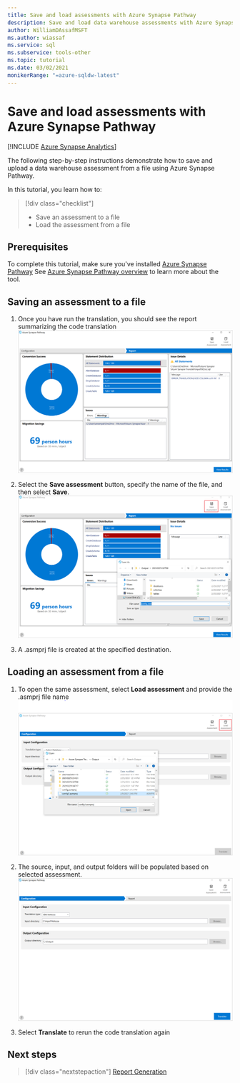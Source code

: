 ```yaml
---
title: Save and load assessments with Azure Synapse Pathway
description: Save and load data warehouse assessments with Azure Synapse Pathway
author: WilliamDAssafMSFT 
ms.author: wiassaf 
ms.service: sql
ms.subservice: tools-other
ms.topic: tutorial 
ms.date: 03/02/2021
monikerRange: "=azure-sqldw-latest"
---
```


# Save and load assessments with Azure Synapse Pathway
[!INCLUDE [Azure Synapse Analytics](../../includes/applies-to-version/asa.md)]

The following step-by-step instructions demonstrate how to save and upload a data warehouse assessment from a file using Azure Synapse Pathway.

In this tutorial, you learn how to:

> [!div class="checklist"]
> * Save an assessment to a file
> * Load the assessment from a file

## Prerequisites

To complete this tutorial, make sure you've installed [Azure Synapse Pathway](synapse-pathway-download.md) See [Azure Synapse Pathway overview](azure-synapse-pathway-overview.md) to learn more about the tool.

## Saving an assessment to a file

1. Once you have run the translation, you should see the report summarizing the code translation 
 ![Azure Synapse Pathway assessment report overview.](./media/tutorial-save-load-assessment/report-overview.png)
1. Select the **Save assessment** button, specify the name of the file, and then select **Save**.
![Azure Synapse Pathway assessment.](./media/tutorial-save-load-assessment/save-assessment.png)

1. A .asmprj file is created at the specified destination.

## Loading an assessment from a file

1. To open the same assessment, select **Load assessment** and provide the .asmprj file name
![Azure Synapse Pathway browse to assessment location.](./media/tutorial-save-load-assessment/browse-location.png)

1. The source, input, and output folders will be populated based on selected assessment.
![Azure Synapse Pathway assessment configuration showing translation type, input directory, and output directory.](./media/tutorial-save-load-assessment/load-assessment.png)
1. Select **Translate** to rerun the code translation again

## Next steps

> [!div class="nextstepaction"]
> [Report Generation](report-generation.md)
